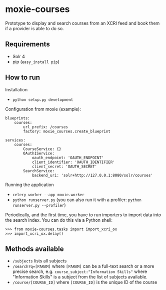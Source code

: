 moxie-courses
=============

Prototype to display and search courses from an XCRI feed and book them if a provider is able to do so.

Requirements
------------

* Solr 4
* pip (`easy_install pip`)

How to run
----------

Installation

* `python setup.py development`

Configuration from moxie (example):


    blueprints:
        courses:
            url_prefix: /courses
            factory: moxie_courses.create_blueprint

    services:
        courses:
            CourseService: {}
            OAuth1Service:
                oauth_endpoint: 'OAUTH_ENDPOINT'
                client_identifier: 'OAUTH_IDENTIFIER'
                client_secret: 'OAUTH_SECRET'
            SearchService:
                backend_uri: 'solr+http://127.0.0.1:8080/solr/courses'


Running the application

* `celery worker --app moxie.worker`
* `python runserver.py` (you can also run it with a profiler: `python runserver.py --profiler`)

Periodically, and the first time, you have to run importers to import data into the search index.
You can do this via a Python shell:

    >>> from moxie-courses.tasks import import_xcri_ox
    >>> import_xcri_ox.delay()

Methods available
-----------------

* `/subjects` lists all subjects
* `/search?q=[PARAM]` where `[PARAM]` can be a full-text search or a more precise search, e.g. `course_subject:"Information Skills"` where "Information Skills" is a subject from the list of subjects available.
* `/course/[COURSE_ID]` where `[COURSE_ID]` is the unique ID of the course
